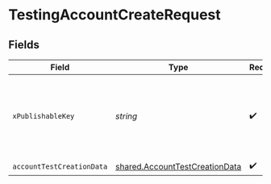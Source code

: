 # TestingAccountCreateRequest


## Fields

| Field                                                                            | Type                                                                             | Required                                                                         | Description                                                                      |
| -------------------------------------------------------------------------------- | -------------------------------------------------------------------------------- | -------------------------------------------------------------------------------- | -------------------------------------------------------------------------------- |
| `xPublishableKey`                                                                | *string*                                                                         | :heavy_check_mark:                                                               | The publicly viewable identifier used to identify a merchant division.           |
| `accountTestCreationData`                                                        | [shared.AccountTestCreationData](../../models/shared/accounttestcreationdata.md) | :heavy_check_mark:                                                               | N/A                                                                              |